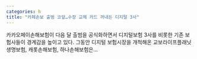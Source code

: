 ```yaml
---
categories: h
title: "카페손보 출범 코앞…수장 교체 카드 꺼내든 디지털 3사"
---
```

카카오페이손해보험이 다음 달 출범을 공식화하면서 디지털보험 3사를 비롯한 기존 보험사들이 경계감을 높이고 있다. 그동안 디지털 보험시장을 개척해온 교보라이프플래닛생명보험, 캐롯손해보험, 하나손해보험은...